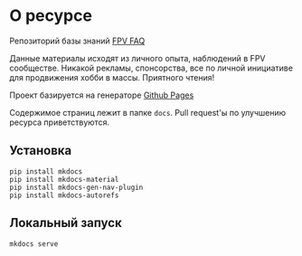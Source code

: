 # О ресурсе

Репозиторий базы знаний [FPV FAQ](https://get-the-manual.github.io/fpv/)

Данные материалы исходят из личного опыта, наблюдений в FPV сообществе. Никакой рекламы, спонсорства, все по личной инициативе для продвижения хобби в массы. Приятного чтения!

Проект базируется на генераторе [Github Pages](https://pages.github.com/)

Содержимое страниц лежит в папке `docs`. Pull request'ы по улучшению ресурса приветствуются.


## Установка

```
pip install mkdocs
pip install mkdocs-material
pip install mkdocs-gen-nav-plugin
pip install mkdocs-autorefs
```

## Локальный запуск

```
mkdocs serve
```